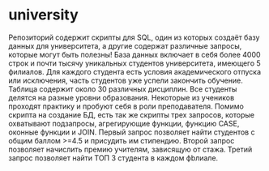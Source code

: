 # university
Репозиторий содержит скрипты для SQL, один из которых создаёт базу данных для университета, а другие содержат различные запросы, которые могут быть полезны!
База данных включает в себя более 4000 строк и почти тысячу уникальных студентов университета, имеющего 5 филиалов.
Для каждого студента есть условия академического отпуска или исключения, часть студентов уже успели закончить обучение.
Таблица содержит около 30 различных дисциплин.
Все студенты делятся на разные уровни образования.
Некоторые из учеников проходят практику и пробуют себя в роли преподавателя.
Помимо скрипта на создание БД, есть так же скрипты трех запросов, которые охватывают подзапросы, агрегирующие функции, функцию CASE, оконные функции и JOIN.
Первый запрос позволяет найти студентов с общим баллом >=4.5 и присудить им стипендию. Второй запрос позволяет начислить премию учителям, зависящую от стажа. Третий запрос позволяет найти ТОП 3 студента в каждом фbлиале.
